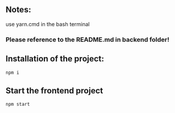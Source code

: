 ## Notes:  
use yarn.cmd in the bash terminal

### Please reference to the README.md in backend folder!

## Installation of the project:
```
npm i
```

## Start the frontend project 
```
npm start
```